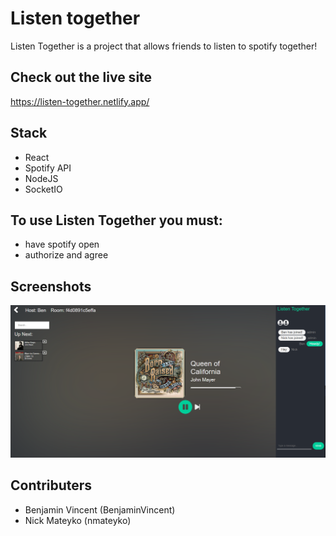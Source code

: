 
# Listen together
Listen Together is a project that allows friends to listen to spotify together!

## Check out the live site
https://listen-together.netlify.app/

## Stack
- React
- Spotify API
- NodeJS
- SocketIO

## To use Listen Together you must:
- have spotify open
- authorize and agree

## Screenshots

!["Hosted Session"](https://github.com/BenjaminVincent/Listen-Together/blob/master/wireframes/listen-together-insession.png?raw=true)



## Contributers
- Benjamin Vincent (BenjaminVincent)
- Nick Mateyko (nmateyko)

